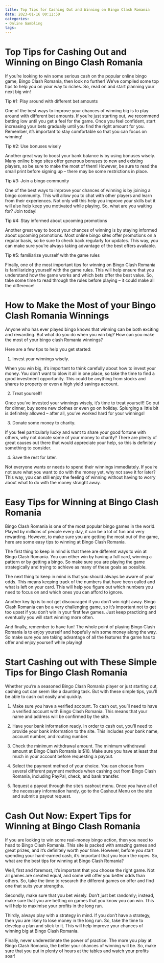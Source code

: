```yaml
---
title: Top Tips for Cashing Out and Winning on Bingo Clash Romania 
date: 2023-01-16 00:11:50
categories:
- Online Gambling
tags:
---
```



# Top Tips for Cashing Out and Winning on Bingo Clash Romania 

If you’re looking to win some serious cash on the popular online bingo game, Bingo Clash Romania, then look no further! We’ve compiled some top tips to help you on your way to riches. So, read on and start planning your next big win!

Tip #1: Play around with different bet amounts

One of the best ways to improve your chances of winning big is to play around with different bet amounts. If you’re just starting out, we recommend betting low until you get a feel for the game. Once you feel confident, start increasing your bets gradually until you find the right amount for you. Remember, it’s important to stay comfortable so that you can focus on winning!

Tip #2: Use bonuses wisely

Another great way to boost your bank balance is by using bonuses wisely. Many online bingo sites offer generous bonuses to new and existing players, so be sure to make the most of them! However, be sure to read the small print before signing up – there may be some restrictions in place.

Tip #3: Join a bingo community

One of the best ways to improve your chances of winning is by joining a bingo community. This will allow you to chat with other players and learn from their experiences. Not only will this help you improve your skills but it will also help keep you motivated while playing. So, what are you waiting for? Join today!

Tip #4: Stay informed about upcoming promotions

Another great way to boost your chances of winning is by staying informed about upcoming promotions. Most online bingo sites offer promotions on a regular basis, so be sure to check back regularly for updates. This way, you can make sure you’re always taking advantage of the best offers available.

Tip #5: familiarize yourself with the game rules

Finally, one of the most important tips for winning on Bingo Clash Romania is familiarizing yourself with the game rules. This will help ensure that you understand how the game works and which bets offer the best value. So, take some time to read through the rules before playing – it could make all the difference!

#  How to Make the Most of your Bingo Clash Romania Winnings 

Anyone who has ever played bingo knows that winning can be both exciting and rewarding. But what do you do when you win big? How can you make the most of your bingo clash Romania winnings?

Here are a few tips to help you get started:

1. Invest your winnings wisely.

When you win big, it’s important to think carefully about how to invest your money. You don’t want to blow it all in one place, so take the time to find a good investment opportunity. This could be anything from stocks and shares to property or even a high yield savings account.

2. Treat yourself!

Once you’ve invested your winnings wisely, it’s time to treat yourself! Go out for dinner, buy some new clothes or even go on holiday. Splurging a little bit is definitely allowed – after all, you’ve worked hard for your winnings!

3. Donate some money to charity.

If you feel particularly lucky and want to share your good fortune with others, why not donate some of your money to charity? There are plenty of great causes out there that would appreciate your help, so this is definitely something to consider.

4. Save the rest for later.

Not everyone wants or needs to spend their winnings immediately. If you’re not sure what you want to do with the money yet, why not save it for later? This way, you can still enjoy the feeling of winning without having to worry about what to do with the money straight away.

#  Easy Tips for Winning at Bingo Clash Romania 

Bingo Clash Romania is one of the most popular bingo games in the world. Played by millions of people every day, it can be a lot of fun and very rewarding. However, to make sure you are getting the most out of the game, here are some easy tips to winning at Bingo Clash Romania.

The first thing to keep in mind is that there are different ways to win at Bingo Clash Romania. You can either win by having a full card, winning a pattern or by getting a bingo. So make sure you are playing the game strategically and trying to achieve as many of these goals as possible.

The next thing to keep in mind is that you should always be aware of your odds. This means keeping track of the numbers that have been called and what is left on your card. This will help you figure out which numbers you need to focus on and which ones you can afford to ignore.

Another key tip is to not get discouraged if you don’t win right away. Bingo Clash Romania can be a very challenging game, so it’s important not to get too upset if you don’t win in your first few games. Just keep practicing and eventually you will start winning more often.

And finally, remember to have fun! The whole point of playing Bingo Clash Romania is to enjoy yourself and hopefully win some money along the way. So make sure you are taking advantage of all the features the game has to offer and enjoy yourself while playing!

#  Start Cashing out with These Simple Tips for Bingo Clash Romania 

Whether you’re a seasoned Bingo Clash Romania player or just starting out, cashing out can seem like a daunting task. But with these simple tips, you’ll be able to cash out easily and quickly.

1. Make sure you have a verified account. To cash out, you’ll need to have a verified account with Bingo Clash Romania. This means that your name and address will be confirmed by the site.

2. Have your bank information ready. In order to cash out, you’ll need to provide your bank information to the site. This includes your bank name, account number, and routing number.

3. Check the minimum withdrawal amount. The minimum withdrawal amount at Bingo Clash Romania is $10. Make sure you have at least that much in your account before requesting a payout.

4. Select the payment method of your choice. You can choose from several different payment methods when cashing out from Bingo Clash Romania, including PayPal, check, and bank transfer.

5. Request a payout through the site’s cashout menu. Once you have all of the necessary information handy, go to the Cashout Menu on the site and submit a payout request.

#  Cash Out Now: Expert Tips for Winning at Bingo Clash Romania

If you are looking to win some real-money bingo action, then you need to head to Bingo Clash Romania. This site is packed with amazing games and great prizes, and it’s definitely worth your time. However, before you start spending your hard-earned cash, it’s important that you learn the ropes. So, what are the best tips for winning at Bingo Clash Romania?

Well, first and foremost, it’s important that you choose the right game. Not all games are created equal, and some will offer you better odds than others. So, take the time to research the different games on offer and find one that suits your strengths.

Secondly, make sure that you bet wisely. Don’t just bet randomly; instead, make sure that you are betting on games that you know you can win. This will help to maximise your profits in the long run.

Thirdly, always play with a strategy in mind. If you don’t have a strategy, then you are likely to lose money in the long run. So, take the time to develop a plan and stick to it. This will help improve your chances of winning big at Bingo Clash Romania.

Finally, never underestimate the power of practice. The more you play at Bingo Clash Romania, the better your chances of winning will be. So, make sure that you put in plenty of hours at the tables and watch your profits soar!